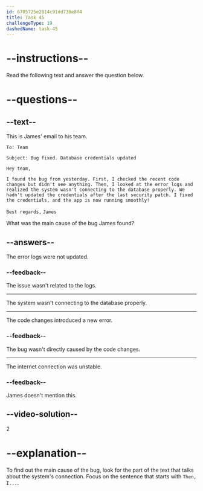 ```yaml
---
id: 6705725e2814c91dd738e8f4
title: Task 45
challengeType: 19
dashedName: task-45
---
```


<!-- READING -->

# --instructions--

Read the following text and answer the question below.

# --questions--

## --text--

This is James' email to his team.

`To: Team`

`Subject: Bug fixed. Database credentials updated`

`Hey team,`

`I found the bug from yesterday. First, I checked the recent code changes but didn't see anything. Then, I looked at the error logs and realized the system wasn't connecting to the database properly. We hadn't updated the credentials after the last security patch. I fixed the credentials, and the app is now running smoothly!`

`Best regards,`
`James`

What was the main cause of the bug James found?

## --answers--

The error logs were not updated.

### --feedback--

The issue wasn't related to the logs.

---

The system wasn't connecting to the database properly.

---

The code changes introduced a new error.

### --feedback--

The bug wasn't directly caused by the code changes.

---

The internet connection was unstable.

### --feedback--

James doesn't mention this.

## --video-solution--

2

# --explanation--

To find out the main cause of the bug, look for the part of the text that talks about the system's connection. Focus on the sentence that starts with `Then, I...`.

